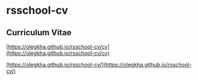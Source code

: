 # rsschool-cv

## Curriculum Vitae

[https://olegkha.github.io/rsschool-cv/cv](https://olegkha.github.io/rsschool-cv/cv)

[https://olegkha.github.io/rsschool-cv/](https://olegkha.github.io/rsschool-cv/)